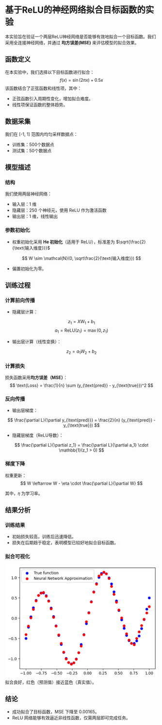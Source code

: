 # 基于ReLU的神经网络拟合目标函数的实验

本实验旨在验证一个两层ReLU神经网络是否能够有效地拟合一个目标函数。我们采用全连接神经网络，并通过 **均方误差(MSE)** 来评估模型的拟合效果。

## 函数定义

在本实验中，我们选择以下目标函数进行拟合：
$$
f(x) = \sin(2\pi x) + 0.5x
$$
该函数结合了正弦函数和线性项，其中：

* 正弦函数引入周期性变化，增加拟合难度。
* 线性项保证函数的整体趋势。

## 数据采集

我们在 [-1, 1] 范围内均匀采样数据点：

* 训练集：500个数据点
* 测试集：50个数据点

## 模型描述

### 结构

我们使用两层神经网络：

* 输入层：1 维
* 隐藏层：250 个神经元，使用 ReLU 作为激活函数
* 输出层：1 维，线性输出

### 参数初始化

* 权重初始化采用 **He 初始化**（适用于 ReLU），标准差为 $\sqrt{\frac{2}{\text{输入维度}}}$

$$
W \sim \mathcal{N}(0, \sqrt\frac{2}{\text{输入维度}})
$$

* 偏置初始化为零。

## 训练过程

### 计算前向传播

* 隐藏层计算：

$$
z_1 = X W_1 + b_1
$$
$$
a_1 = \text{ReLU}(z_1) = \max(0, z_1)
$$

* 输出层计算（线性变换）：

$$
z_2 = a_1 W_2 + b_2
$$

### 计算损失

损失函数采用**均方误差（MSE）**：
$$
\text{Loss} = \frac{1}{n} \sum (y_{\text{pred}} - y_{\text{true}})^2
$$

### 反向传播

* 输出层梯度：

$$
\frac{\partial L}{\partial y_{\text{pred}}} = \frac{2}{n} (y_{\text{pred}} - y_{\text{true}})
$$

* 隐藏层梯度（ReLU导数）：

$$
\frac{\partial L}{\partial z_1} = \frac{\partial L}{\partial a_1} \cdot \mathbb{1}(z_1 > 0)
$$

### 梯度下降

权重更新：
$$
W \leftarrow W - \eta \cdot \frac{\partial L}{\partial W}
$$

其中，𝜂 为学习率。

## 结果分析

### 训练结果

* 初始损失较高，训练后迅速降低。
* 损失在后期趋于稳定，表明模型已较好地拟合目标函数。

### 拟合可视化

![alt text](image.png)
拟合良好，红色（预测值）接近蓝色（真实值）。

## 结论

* 成功拟合了目标函数，MSE 下降至 0.00165。
* ReLU 网络能够有效逼近非线性函数，仅需两层即可完成任务。
